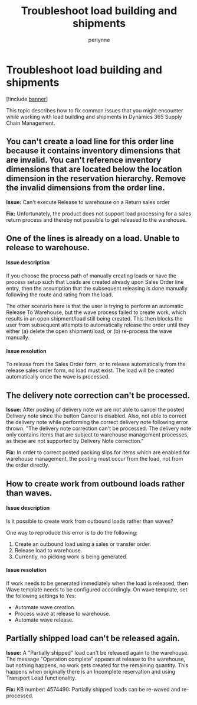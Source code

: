 ﻿---
# required metadata

title: Troubleshoot load building and shipments
description: This topic describes how to fix common issues that you might encounter while working with load building and shipments in Dynamics 365 Supply Chain Management.
author: perlynne
manager: tfehr
ms.date: 10/19/2020
ms.topic: article
ms.prod: 
ms.service: dynamics-ax-applications
ms.technology: 

# optional metadata

ms.search.form: 
# ROBOTS: 
audience: Application user
# ms.devlang: 
ms.reviewer: kamaybac
ms.search.scope: Core, Operations
# ms.tgt_pltfrm: 
ms.custom: 
ms.assetid: 
ms.search.region: Global
# ms.search.industry: 
ms.author: perlynne
ms.search.validFrom: 2020-10-19
ms.dyn365.ops.version: 10.0.15
---

# Troubleshoot load building and shipments

[!include [banner](../includes/banner.md)]

This topic describes how to fix common issues that you might encounter while working with load building and shipments in Dynamics 365 Supply Chain Management.

## You can't create a load line for this order line because it contains inventory dimensions that are invalid. You can't reference inventory dimensions that are located below the location dimension in the reservation hierarchy. Remove the invalid dimensions from the order line.
<!-- KFM: This is a very long heading. If it's an error message that  you want to quote, I recommend giving a short summary as the heading and then quoting the error in the body text. -->
**Issue:** Can't execute Release to warehouse on a Return sales order

**Fix:** Unfortunately, the product does not support load processing for a sales return process and thereby not possible to get released to the warehouse.

## One of the lines is already on a load. Unable to release to warehouse.

#### Issue description

If you choose the process path of manually creating loads or have the process setup such that Loads are created already upon Sales Order line entry, then the assumption that the subsequent releasing is done manually following the route and rating from the load.

The other scenario here is that the user is trying to perform an automatic Release To Warehouse, but the wave process failed to create work, which results in an open shipment/load still being created. This then blocks the user from subsequent attempts to automatically release the order until they either (a) delete the open shipment/load, or (b) re-process the wave manually.

#### Issue resolution

To release from the Sales Order form, or to release automatically from the release sales order form, no load must exist. The load will be created automatically once the wave is processed.

## The delivery note correction can't be processed.

**Issue:** After posting of delivery note we are not able to cancel the posted Delivery note since the button Cancel is disabled. Also, not able to correct the delivery note while performing the correct delivery note following error thrown. "The delivery note correction can't be processed. The delivery note only contains items that are subject to warehouse management processes, as these are not supported by Delivery Note correction."

**Fix:** In order to correct posted packing slips for items which are enabled for warehouse management, the posting must occur from the load, not from the order directly.

## How to create work from outbound loads rather than waves.

#### Issue description

Is it possible to create work from outbound loads rather than waves?

One way to reproduce this error is to do the following:

1. Create an outbound load using a sales or transfer order.
2. Release load to warehouse.
3. Currently, no picking work is being generated.

#### Issue resolution

If work needs to be generated immediately when the load is released, then Wave template needs to be configured accordingly. On wave template, set the following settings to Yes:

- Automate wave creation.
- Process wave at release to warehouse.
- Automate wave release.

## Partially shipped load can't be released again.

**Issue:** A "Partially shipped" load can't be released again to the warehouse. The message "Operation complete" appears at release to the warehouse, but nothing happens, no work gets created for the remaining quantity. This happens when originally there is an Incomplete reservation and using Transport Load functionality.

**Fix:** KB number: 4574490: Partially shipped loads can be re-waved and re-processed.
<!-- KFM: Is this really a fix? Is this intended as customer-facing text? -->